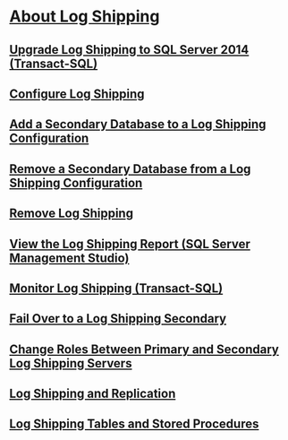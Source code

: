 # [About Log Shipping](about-log-shipping-sql-server.md)
## [Upgrade Log Shipping to SQL Server 2014 (Transact-SQL)](upgrading-log-shipping-to-sql-server-2016-transact-sql.md)
## [Configure Log Shipping](configure-log-shipping-sql-server.md)
## [Add a Secondary Database to a Log Shipping Configuration](add-a-secondary-database-to-a-log-shipping-configuration-sql-server.md)
## [Remove a Secondary Database from a Log Shipping Configuration](remove-a-secondary-database-from-a-log-shipping-configuration-sql-server.md)
## [Remove Log Shipping](remove-log-shipping-sql-server.md)
## [View the Log Shipping Report (SQL Server Management Studio)](view-the-log-shipping-report-sql-server-management-studio.md)
## [Monitor Log Shipping (Transact-SQL)](monitor-log-shipping-transact-sql.md)
## [Fail Over to a Log Shipping Secondary](fail-over-to-a-log-shipping-secondary-sql-server.md)
## [Change Roles Between Primary and Secondary Log Shipping Servers](change-roles-between-primary-and-secondary-log-shipping-servers-sql-server.md)
## [Log Shipping and Replication](log-shipping-and-replication-sql-server.md)
## [Log Shipping Tables and Stored Procedures](log-shipping-tables-and-stored-procedures.md)
